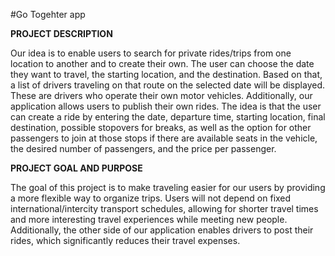 #Go Togehter app

**PROJECT DESCRIPTION**

Our idea is to enable users to search for private rides/trips from one location to another and to create their own.
The user can choose the date they want to travel, the starting location, and the destination. Based on that, a list of drivers traveling on that route on the selected date will be displayed.
These are drivers who operate their own motor vehicles.
Additionally, our application allows users to publish their own rides.
The idea is that the user can create a ride by entering the date, departure time, starting location, final destination, possible stopovers for breaks, as well as the option for other passengers to join at those stops if there are available seats in the vehicle, the desired number of passengers, and the price per passenger.

**PROJECT GOAL AND PURPOSE**

The goal of this project is to make traveling easier for our users by providing a more flexible way to organize trips.
Users will not depend on fixed international/intercity transport schedules, allowing for shorter travel times and more interesting travel experiences while meeting new people.
Additionally, the other side of our application enables drivers to post their rides, which significantly reduces their travel expenses.
